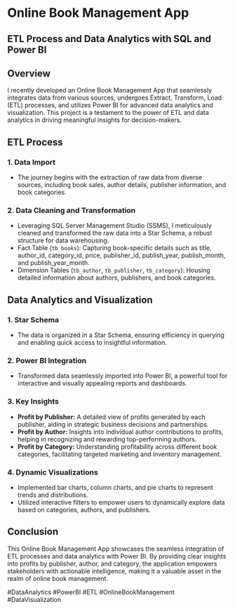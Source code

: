 # Online Book Management App

## ETL Process and Data Analytics with SQL and Power BI

## Overview

I recently developed an Online Book Management App that seamlessly integrates data from various sources, undergoes Extract, Transform, Load (ETL) processes, and utilizes Power BI for advanced data analytics and visualization. This project is a testament to the power of ETL and data analytics in driving meaningful insights for decision-makers.

## ETL Process

### 1. Data Import
- The journey begins with the extraction of raw data from diverse sources, including book sales, author details, publisher information, and book categories.

### 2. Data Cleaning and Transformation
- Leveraging SQL Server Management Studio (SSMS), I meticulously cleaned and transformed the raw data into a Star Schema, a robust structure for data warehousing.
- Fact Table (`tb_books`): Capturing book-specific details such as title, author_id, category_id, price, publisher_id, publish_year, publish_month, and publish_year_month.
- Dimension Tables (`tb_author`, `tb_publisher`, `tb_category`): Housing detailed information about authors, publishers, and book categories.

## Data Analytics and Visualization

### 1. Star Schema
- The data is organized in a Star Schema, ensuring efficiency in querying and enabling quick access to insightful information.

### 2. Power BI Integration
- Transformed data seamlessly imported into Power BI, a powerful tool for interactive and visually appealing reports and dashboards.

### 3. Key Insights
- **Profit by Publisher:** A detailed view of profits generated by each publisher, aiding in strategic business decisions and partnerships.
- **Profit by Author:** Insights into individual author contributions to profits, helping in recognizing and rewarding top-performing authors.
- **Profit by Category:** Understanding profitability across different book categories, facilitating targeted marketing and inventory management.

### 4. Dynamic Visualizations
- Implemented bar charts, column charts, and pie charts to represent trends and distributions.
- Utilized interactive filters to empower users to dynamically explore data based on categories, authors, and publishers.

## Conclusion

This Online Book Management App showcases the seamless integration of ETL processes and data analytics with Power BI. By providing clear insights into profits by publisher, author, and category, the application empowers stakeholders with actionable intelligence, making it a valuable asset in the realm of online book management.

\#DataAnalytics #PowerBI #ETL #OnlineBookManagement #DataVisualization
